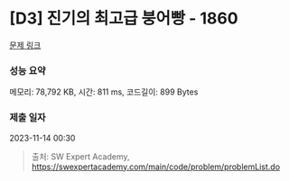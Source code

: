 # [D3] 진기의 최고급 붕어빵 - 1860 

[문제 링크](https://swexpertacademy.com/main/code/problem/problemDetail.do?contestProbId=AV5LsaaqDzYDFAXc) 

### 성능 요약

메모리: 78,792 KB, 시간: 811 ms, 코드길이: 899 Bytes

### 제출 일자

2023-11-14 00:30



> 출처: SW Expert Academy, https://swexpertacademy.com/main/code/problem/problemList.do